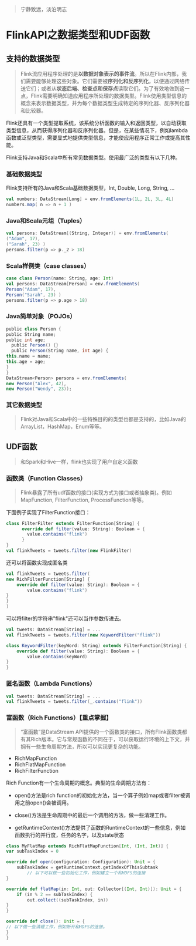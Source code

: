 >宁静致远，淡泊明志

# FlinkAPI之数据类型和UDF函数 

## 支持的数据类型

> ​	Flink流应用程序处理的是**以数据对象表示的事件流**。所以在Flink内部，我们需要能够处理这些对象。它们需要被**序列化和反序列化**，以便通过网络传送它们；或者从**状态后端、检查点和保存点**读取它们。为了有效地做到这一点，Flink需要明确知道应用程序所处理的数据类型。Flink使用类型信息的概念来表示数据类型，并为每个数据类型生成特定的序列化器、反序列化器和比较器。

​	Flink还具有一个类型提取系统，该系统分析函数的输入和返回类型，以自动获取类型信息，从而获得序列化器和反序列化器。但是，在某些情况下，例如lambda函数或泛型类型，需要显式地提供类型信息，才能使应用程序正常工作或提高其性能。

Flink支持Java和Scala中所有常见数据类型。使用最广泛的类型有以下几种。

### 基础数据类型

Flink支持所有的Java和Scala基础数据类型，Int, Double, Long, String, …

```scala
val numbers: DataStream[Long] = env.fromElements(1L, 2L, 3L, 4L)
numbers.map( n => n + 1 )
```

###  **Java和Scala元组（Tuples）**

```scala
val persons: DataStream[(String, Integer)] = env.fromElements( 
("Adam", 17), 
("Sarah", 23) ) 
persons.filter(p => p._2 > 18)
```

###  **Scala样例类（case classes）**

```scala
case class Person(name: String, age: Int) 
val persons: DataStream[Person] = env.fromElements(
Person("Adam", 17), 
Person("Sarah", 23) )
persons.filter(p => p.age > 18)
```

### **Java简单对象（POJOs）**

```scala
public class Person {
public String name;
public int age;
  public Person() {}
  public Person(String name, int age) { 
this.name = name;      
this.age = age;  
}
}
DataStream<Person> persons = env.fromElements(   
new Person("Alex", 42),   
new Person("Wendy", 23));
```

### 其它数据类型

> Flink对Java和Scala中的一些特殊目的的类型也都是支持的，比如Java的ArrayList，HashMap，Enum等等。



## UDF函数

> 和Spark和Hive一样，flink也实现了用户自定义函数

### **函数类（Function Classes）**

>Flink暴露了所有udf函数的接口(实现方式为接口或者抽象类)。例如MapFunction, FilterFunction, ProcessFunction等等。

下面例子实现了FilterFunction接口：

```scala
class FilterFilter extends FilterFunction[String] {
      override def filter(value: String): Boolean = {
        value.contains("flink")
      }
}
val flinkTweets = tweets.filter(new FlinkFilter)
```

还可以将函数实现成匿名类

```scala
val flinkTweets = tweets.filter(
new RichFilterFunction[String] {
	override def filter(value: String): Boolean = {
		value.contains("flink")
}
}
)
```

可以将filter的字符串"flink"还可以当作参数传进去。

```scala
val tweets: DataStream[String] = ...
val flinkTweets = tweets.filter(new KeywordFilter("flink"))

class KeywordFilter(keyWord: String) extends FilterFunction[String] {
	override def filter(value: String): Boolean = {
		value.contains(keyWord)
}
}
```



### 匿名函数（Lambda Functions）

```scala
val tweets: DataStream[String] = ...
val flinkTweets = tweets.filter(_.contains("flink"))
```



### 富函数（Rich Functions）【重点掌握】

>“富函数”是DataStream API提供的一个函数类的接口，所有Flink函数类都有其Rich版本。它与常规函数的不同在于，可以获取运行环境的上下文，并拥有一些生命周期方法，所以可以实现更复杂的功能。

- RichMapFunction
- RichFlatMapFunction
- RichFilterFunction

Rich Function有一个生命周期的概念。典型的生命周期方法有：

+ open()方法是rich function的初始化方法，当一个算子例如map或者filter被调用之前open()会被调用。

+ close()方法是生命周期中的最后一个调用的方法，做一些清理工作。

+ getRuntimeContext()方法提供了函数的RuntimeContext的一些信息，例如函数执行的并行度，任务的名字，以及state状态

```scala
class MyFlatMap extends RichFlatMapFunction[Int, (Int, Int)] {
var subTaskIndex = 0

override def open(configuration: Configuration): Unit = {
	subTaskIndex = getRuntimeContext.getIndexOfThisSubtask
		// 以下可以做一些初始化工作，例如建立一个和HDFS的连接
}

override def flatMap(in: Int, out: Collector[(Int, Int)]): Unit = {
	if (in % 2 == subTaskIndex) {
		out.collect((subTaskIndex, in))
}
}

override def close(): Unit = {
// 以下做一些清理工作，例如断开和HDFS的连接。
}
}
```

